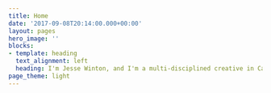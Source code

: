 ```yaml
---
title: Home
date: '2017-09-08T20:14:00.000+00:00'
layout: pages
hero_image: ''
blocks:
- template: heading
  text_alignment: left
  heading: I'm Jesse Winton, and I'm a multi-disciplined creative in California
page_theme: light
---
```

